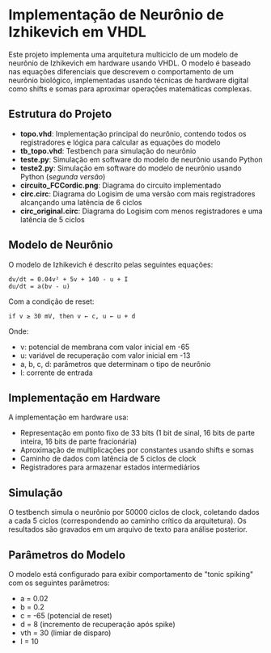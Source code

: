 # Implementação de Neurônio de Izhikevich em VHDL

Este projeto implementa uma arquitetura multiciclo de um modelo de neurônio de Izhikevich em hardware usando VHDL. O modelo é baseado nas equações diferenciais que descrevem o comportamento de um neurônio biológico, implementadas usando técnicas de hardware digital como shifts e somas para aproximar operações matemáticas complexas.

## Estrutura do Projeto

- **topo.vhd**: Implementação principal do neurônio, contendo todos os registradores e lógica para calcular as equações do modelo
- **tb_topo.vhd**: Testbench para simulação do neurônio
- **teste.py**: Simulação em software do modelo de neurônio usando Python
- **teste2.py**: Simulação em software do modelo de neurônio usando Python (*segunda versão*)
- **circuito_FCCordic.png**: Diagrama do circuito implementado
- **circ.circ**: Diagrama do Logisim de uma versão com mais registradores alcançando uma latência de 6 ciclos
- **circ_original.circ**: Diagrama do Logisim com menos registradores e uma latência de 5 ciclos

## Modelo de Neurônio

O modelo de Izhikevich é descrito pelas seguintes equações:

```
dv/dt = 0.04v² + 5v + 140 - u + I
du/dt = a(bv - u)
```

Com a condição de reset:
```
if v ≥ 30 mV, then v ← c, u ← u + d
```

Onde:
- v: potencial de membrana com valor inicial em -65
- u: variável de recuperação com valor inicial em -13
- a, b, c, d: parâmetros que determinam o tipo de neurônio
- I: corrente de entrada

## Implementação em Hardware

A implementação em hardware usa:

- Representação em ponto fixo de 33 bits (1 bit de sinal, 16 bits de parte inteira, 16 bits de parte fracionária)
- Aproximação de multiplicações por constantes usando shifts e somas
- Caminho de dados com latência de 5 ciclos de clock
- Registradores para armazenar estados intermediários

## Simulação

O testbench simula o neurônio por 50000 ciclos de clock, coletando dados a cada 5 ciclos (correspondendo ao caminho crítico da arquitetura). Os resultados são gravados em um arquivo de texto para análise posterior.

## Parâmetros do Modelo

O modelo está configurado para exibir comportamento de "tonic spiking" com os seguintes parâmetros:
- a = 0.02
- b = 0.2
- c = -65 (potencial de reset)
- d = 8 (incremento de recuperação após spike)
- vth = 30 (limiar de disparo)
- I = 10

